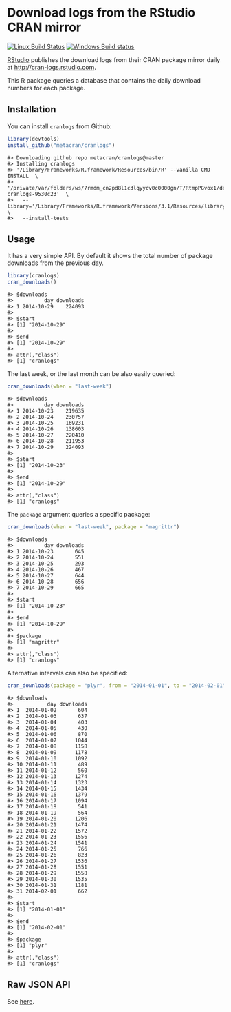 


# Download logs from the RStudio CRAN mirror

[![Linux Build Status](https://travis-ci.org/metacran/cranlogs.png?branch=master)](https://travis-ci.org/metacran/cranlogs)
[![Windows Build status](https://ci.appveyor.com/api/projects/status/github/metacran/cranlogs)](https://ci.appveyor.com/project/gaborcsardi/cranlogs)

[RStudio](http://www.rstudio.com) publishes the download logs from
their CRAN package mirror daily at http://cran-logs.rstudio.com.

This R package queries a database that contains the daily download
numbers for each package.

## Installation

You can install `cranlogs` from Github:


```r
library(devtools)
install_github("metacran/cranlogs")
```

```
#> Downloading github repo metacran/cranlogs@master
#> Installing cranlogs
#> '/Library/Frameworks/R.framework/Resources/bin/R' --vanilla CMD INSTALL  \
#>   '/private/var/folders/ws/7rmdm_cn2pd8l1c3lqyycv0c0000gn/T/RtmpPGvox1/devtools50fe41d454a0/metacran-cranlogs-9530c23'  \
#>   --library='/Library/Frameworks/R.framework/Versions/3.1/Resources/library'  \
#>   --install-tests
```

## Usage

It has a very simple API. By default it shows the total number of
package downloads from the previous day.


```r
library(cranlogs)
cran_downloads()
```

```
#> $downloads
#>          day downloads
#> 1 2014-10-29    224093
#> 
#> $start
#> [1] "2014-10-29"
#> 
#> $end
#> [1] "2014-10-29"
#> 
#> attr(,"class")
#> [1] "cranlogs"
```

The last week, or the last month can be also easily queried:


```r
cran_downloads(when = "last-week")
```

```
#> $downloads
#>          day downloads
#> 1 2014-10-23    219635
#> 2 2014-10-24    230757
#> 3 2014-10-25    169231
#> 4 2014-10-26    138603
#> 5 2014-10-27    220410
#> 6 2014-10-28    211953
#> 7 2014-10-29    224093
#> 
#> $start
#> [1] "2014-10-23"
#> 
#> $end
#> [1] "2014-10-29"
#> 
#> attr(,"class")
#> [1] "cranlogs"
```

The `package` argument queries a specific package:


```r
cran_downloads(when = "last-week", package = "magrittr")
```

```
#> $downloads
#>          day downloads
#> 1 2014-10-23       645
#> 2 2014-10-24       551
#> 3 2014-10-25       293
#> 4 2014-10-26       467
#> 5 2014-10-27       644
#> 6 2014-10-28       656
#> 7 2014-10-29       665
#> 
#> $start
#> [1] "2014-10-23"
#> 
#> $end
#> [1] "2014-10-29"
#> 
#> $package
#> [1] "magrittr"
#> 
#> attr(,"class")
#> [1] "cranlogs"
```

Alternative intervals can also be specified:


```r
cran_downloads(package = "plyr", from = "2014-01-01", to = "2014-02-01")
```

```
#> $downloads
#>           day downloads
#> 1  2014-01-02       604
#> 2  2014-01-03       637
#> 3  2014-01-04       403
#> 4  2014-01-05       430
#> 5  2014-01-06       870
#> 6  2014-01-07      1044
#> 7  2014-01-08      1158
#> 8  2014-01-09      1178
#> 9  2014-01-10      1092
#> 10 2014-01-11       489
#> 11 2014-01-12       560
#> 12 2014-01-13      1274
#> 13 2014-01-14      1323
#> 14 2014-01-15      1434
#> 15 2014-01-16      1379
#> 16 2014-01-17      1094
#> 17 2014-01-18       541
#> 18 2014-01-19       564
#> 19 2014-01-20      1206
#> 20 2014-01-21      1474
#> 21 2014-01-22      1572
#> 22 2014-01-23      1556
#> 23 2014-01-24      1541
#> 24 2014-01-25       766
#> 25 2014-01-26       823
#> 26 2014-01-27      1536
#> 27 2014-01-28      1551
#> 28 2014-01-29      1558
#> 29 2014-01-30      1535
#> 30 2014-01-31      1181
#> 31 2014-02-01       662
#> 
#> $start
#> [1] "2014-01-01"
#> 
#> $end
#> [1] "2014-02-01"
#> 
#> $package
#> [1] "plyr"
#> 
#> attr(,"class")
#> [1] "cranlogs"
```

## Raw JSON API

See [here](https://github.com/metacran/cranlogs.app).
